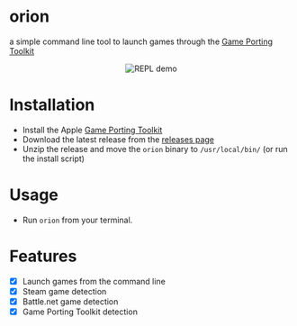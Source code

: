# orion

a simple command line tool to launch games through the [Game Porting Toolkit](https://www.applegamingwiki.com/wiki/Game_Porting_Toolkit)

<div align="center">
<img src="./demo.gif" alt="REPL demo" />
</div>

# Installation
- Install the Apple [Game Porting Toolkit](https://www.applegamingwiki.com/wiki/Game_Porting_Toolkit)
- Download the latest release from the [releases page](https://github.com/andrewmd5/orion/releases/)
- Unzip the release and move the `orion` binary to `/usr/local/bin/` (or run the install script)

# Usage
- Run `orion` from your terminal. 

# Features

- [x] Launch games from the command line
- [x] Steam game detection
- [x] Battle.net game detection 
- [x] Game Porting Toolkit detection
